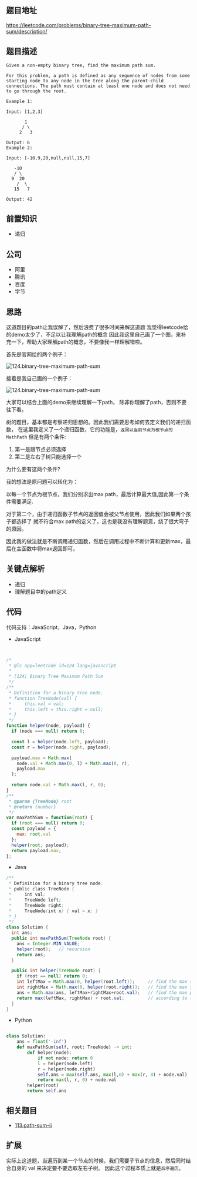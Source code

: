 
## 题目地址
https://leetcode.com/problems/binary-tree-maximum-path-sum/description/

## 题目描述

```
Given a non-empty binary tree, find the maximum path sum.

For this problem, a path is defined as any sequence of nodes from some starting node to any node in the tree along the parent-child connections. The path must contain at least one node and does not need to go through the root.

Example 1:

Input: [1,2,3]

       1
      / \
     2   3

Output: 6
Example 2:

Input: [-10,9,20,null,null,15,7]

   -10
   / \
  9  20
    /  \
   15   7

Output: 42
```

## 前置知识

- 递归

## 公司

- 阿里
- 腾讯
- 百度
- 字节

## 思路

 这道题目的path让我误解了，然后浪费了很多时间来解这道题
 我觉得leetcode给的demo太少了，不足以让我理解path的概念
 因此我这里自己画了一个图，来补充一下，帮助大家理解path的概念，不要像我一样理解错啦。

 首先是官网给的两个例子：

 ![124.binary-tree-maximum-path-sum](https://tva1.sinaimg.cn/large/007S8ZIlly1ghluaht4drj30kh07pq3p.jpg)

  接着是我自己画的一个例子：

 ![124.binary-tree-maximum-path-sum](https://tva1.sinaimg.cn/large/007S8ZIlly1ghluai4m6dj30hu0cdq46.jpg)

大家可以结合上面的demo来继续理解一下path， 除非你理解了path，否则不要往下看。

 
 树的题目，基本都是考察递归思想的。因此我们需要思考如何去定义我们的递归函数，
 在这里我定义了一个递归函数，它的功能是，`返回以当前节点为根节点的MathPath`
 但是有两个条件:
 
 1. 第一是跟节点必须选择
 2. 第二是左右子树只能选择一个

 为什么要有这两个条件?

 我的想法是原问题可以转化为：

 以每一个节点为根节点，我们分别求出max path，最后计算最大值,因此第一个条件需要满足.

 对于第二个，由于递归函数子节点的返回值会被父节点使用，因此我们如果两个孩子都选择了
 就不符合max path的定义了，这也是我没有理解题意，绕了很大弯子的原因。


 因此我的做法就是不断调用递归函数，然后在调用过程中不断计算和更新max，最后在主函数中将max返回即可。

## 关键点解析

- 递归
- 理解题目中的path定义

## 代码

代码支持：JavaScript，Java，Python

- JavaScript

```js


/*
 * @lc app=leetcode id=124 lang=javascript
 *
 * [124] Binary Tree Maximum Path Sum
 */
/**
 * Definition for a binary tree node.
 * function TreeNode(val) {
 *     this.val = val;
 *     this.left = this.right = null;
 * }
 */
function helper(node, payload) {
  if (node === null) return 0;

  const l = helper(node.left, payload);
  const r = helper(node.right, payload);

  payload.max = Math.max(
    node.val + Math.max(0, l) + Math.max(0, r),
    payload.max
  );

  return node.val + Math.max(l, r, 0);
}
/**
 * @param {TreeNode} root
 * @return {number}
 */
var maxPathSum = function(root) {
  if (root === null) return 0;
  const payload = {
    max: root.val
  };
  helper(root, payload);
  return payload.max;
};
```

- Java

```java
/**
 * Definition for a binary tree node.
 * public class TreeNode {
 *     int val;
 *     TreeNode left;
 *     TreeNode right;
 *     TreeNode(int x) { val = x; }
 * }
 */
class Solution {
  int ans;
  public int maxPathSum(TreeNode root) {
    ans = Integer.MIN_VALUE;
    helper(root);   // recursion
    return ans;
  }

  public int helper(TreeNode root) {
    if (root == null) return 0;
    int leftMax = Math.max(0, helper(root.left));     // find the max sub-path sum in left sub-tree
    int rightMax = Math.max(0, helper(root.right));   // find the max sub-path sum in right sub-tree
    ans = Math.max(ans, leftMax+rightMax+root.val);   // find the max path sum at current node
    return max(leftMax, rightMax) + root.val;         // according to the definition of path, the return value of current node can only be that the sum of current node value plus either left or right max path sum.
  }
}
```

- Python

```py

class Solution:
    ans = float('-inf')
    def maxPathSum(self, root: TreeNode) -> int:
        def helper(node):
            if not node: return 0
            l = helper(node.left)
            r = helper(node.right)
            self.ans = max(self.ans, max(l,0) + max(r, 0) + node.val)
            return max(l, r, 0) + node.val
        helper(root)
        return self.ans
 ```

## 相关题目
- [113.path-sum-ii](./113.path-sum-ii.md)

## 扩展

实际上这道题，当遍历到某一个节点的时候，我们需要子节点的信息，然后同时结合自身的 val 来决定要不要选取左右子树。 因此这个过程本质上就是`后序遍历`。
